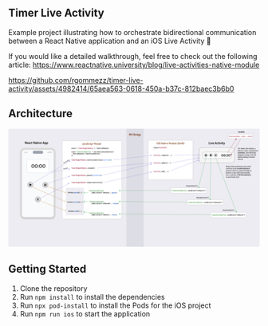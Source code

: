 ## Timer Live Activity

Example project illustrating how to orchestrate bidirectional communication between a React Native application and an iOS Live Activity 🚀

If you would like a detailed walkthrough, feel free to check out the following article: https://www.reactnative.university/blog/live-activities-native-module

https://github.com/rgommezz/timer-live-activity/assets/4982414/65aea563-0618-450a-b37c-812baec3b6b0

## Architecture
![](./assets/timer_live_activity_architecture.png)


## Getting Started

1. Clone the repository
2. Run `npm install` to install the dependencies
3. Run `npx pod-install` to install the Pods for the iOS project
4. Run `npm run ios` to start the application
